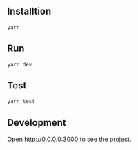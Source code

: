 ## Installtion

```code
yarn
```

## Run
```code
yarn dev
```

## Test
```code
yarn test
```

## Development 
Open http://0.0.0.0:3000 to see the project.